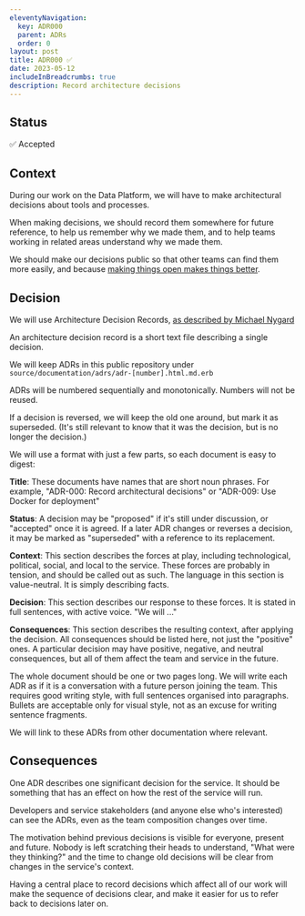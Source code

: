 ```yaml
---
eleventyNavigation:
  key: ADR000
  parent: ADRs
  order: 0
layout: post
title: ADR000 ✅
date: 2023-05-12
includeInBreadcrumbs: true
description: Record architecture decisions
---
```


## Status

✅ Accepted

## Context

During our work on the Data Platform, we will have to make architectural decisions about tools and processes.

When making decisions, we should record them somewhere for future reference, to help us remember why we made them, and to help teams working in related areas understand why we made them.

We should make our decisions public so that other teams can find them more easily, and because [making things open makes things better](https://www.gov.uk/guidance/government-design-principles#make-things-open-it-makes-things-better).

## Decision

We will use Architecture Decision Records, [as described by Michael Nygard](https://thinkrelevance.com/blog/2011/11/15/documenting-architecture-decisions)

An architecture decision record is a short text file describing a single decision.

We will keep ADRs in this public repository under `source/documentation/adrs/adr-[number].html.md.erb`

ADRs will be numbered sequentially and monotonically. Numbers will not be reused.

If a decision is reversed, we will keep the old one around, but mark it as superseded. (It's still relevant to know that it was the decision, but is no longer the decision.)

We will use a format with just a few parts, so each document is easy to digest:

**Title**: These documents have names that are short noun phrases. For example, "ADR-000: Record architectural decisions" or "ADR-009: Use Docker for deployment"

**Status**: A decision may be "proposed" if it's still under discussion, or "accepted" once it is agreed. If a later ADR changes or reverses a decision, it may be marked as "superseded" with a reference to its replacement.

**Context**: This section describes the forces at play, including technological, political, social, and local to the service. These forces are probably in tension, and should be called out as such. The language in this section is value-neutral. It is simply describing facts.

**Decision**: This section describes our response to these forces. It is stated in full sentences, with active voice. "We will ..."

**Consequences**: This section describes the resulting context, after applying the decision. All consequences should be listed here, not just the "positive" ones. A particular decision may have positive, negative, and neutral consequences, but all of them affect the team and service in the future.

The whole document should be one or two pages long. We will write each ADR as if it is a conversation with a future person joining the team. This requires
good writing style, with full sentences organised into paragraphs. Bullets are acceptable only for visual style, not as an excuse for writing sentence fragments.

We will link to these ADRs from other documentation where relevant.

## Consequences

One ADR describes one significant decision for the service. It should be something that has an effect on how the rest of the service will run.

Developers and service stakeholders (and anyone else who's interested) can see the ADRs, even as the team composition changes over time.

The motivation behind previous decisions is visible for everyone, present and future. Nobody is left scratching their heads to understand, "What were they thinking?" and the time to change old decisions will be clear from changes in the service's context.

Having a central place to record decisions which affect all of our work will make the sequence of decisions clear, and make it easier for us to refer back to decisions later on.
